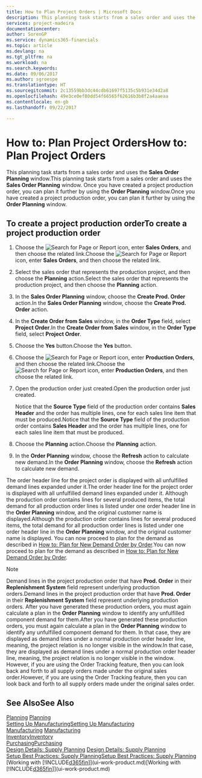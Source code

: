 ```yaml
---
title: How to Plan Project Orders | Microsoft Docs
description: This planning task starts from a sales order and uses the **Sales Order Planning** window. Once you have created a project production order, you can plan it further by using the **Order Planning** window.
services: project-madeira
documentationcenter: 
author: SorenGP
ms.service: dynamics365-financials
ms.topic: article
ms.devlang: na
ms.tgt_pltfrm: na
ms.workload: na
ms.search.keywords: 
ms.date: 09/06/2017
ms.author: sgroespe
ms.translationtype: HT
ms.sourcegitcommit: 2c13559bb3dc44cdb61697f5135c5b931e34d2a8
ms.openlocfilehash: 49e3ce0ef80dd54f66565f62616b3b8f2a4aaeaa
ms.contentlocale: en-gb
ms.lasthandoff: 09/22/2017

---
```

# <a name="how-to-plan-project-orders"></a><span data-ttu-id="9eddb-104">How to: Plan Project Orders</span><span class="sxs-lookup"><span data-stu-id="9eddb-104">How to: Plan Project Orders</span></span>
<span data-ttu-id="9eddb-105">This planning task starts from a sales order and uses the **Sales Order Planning** window.</span><span class="sxs-lookup"><span data-stu-id="9eddb-105">This planning task starts from a sales order and uses the **Sales Order Planning** window.</span></span> <span data-ttu-id="9eddb-106">Once you have created a project production order, you can plan it further by using the **Order Planning** window.</span><span class="sxs-lookup"><span data-stu-id="9eddb-106">Once you have created a project production order, you can plan it further by using the **Order Planning** window.</span></span>  

## <a name="to-create-a-project-production-order"></a><span data-ttu-id="9eddb-107">To create a project production order</span><span class="sxs-lookup"><span data-stu-id="9eddb-107">To create a project production order</span></span>  

1.  <span data-ttu-id="9eddb-108">Choose the ![Search for Page or Report](media/ui-search/search_small.png "Search for Page or Report icon") icon, enter **Sales Orders**, and then choose the related link.</span><span class="sxs-lookup"><span data-stu-id="9eddb-108">Choose the ![Search for Page or Report](media/ui-search/search_small.png "Search for Page or Report icon") icon, enter **Sales Orders**, and then choose the related link.</span></span>  
2.  <span data-ttu-id="9eddb-109">Select the sales order that represents the production project, and then choose the **Planning** action.</span><span class="sxs-lookup"><span data-stu-id="9eddb-109">Select the sales order that represents the production project, and then choose the **Planning** action.</span></span>  
4.  <span data-ttu-id="9eddb-110">In the **Sales Order Planning** window, choose  the **Create Prod. Order** action.</span><span class="sxs-lookup"><span data-stu-id="9eddb-110">In the **Sales Order Planning** window, choose  the **Create Prod. Order** action.</span></span>  
5.  <span data-ttu-id="9eddb-111">In the **Create Order from Sales** window, in the **Order Type** field, select **Project Order**.</span><span class="sxs-lookup"><span data-stu-id="9eddb-111">In the **Create Order from Sales** window, in the **Order Type** field, select **Project Order**.</span></span>  
6.  <span data-ttu-id="9eddb-112">Choose the **Yes** button.</span><span class="sxs-lookup"><span data-stu-id="9eddb-112">Choose the **Yes** button.</span></span>  
7.  <span data-ttu-id="9eddb-113">Choose the ![Search for Page or Report](media/ui-search/search_small.png "Search for Page or Report icon") icon, enter **Production Orders**, and then choose the related link.</span><span class="sxs-lookup"><span data-stu-id="9eddb-113">Choose the ![Search for Page or Report](media/ui-search/search_small.png "Search for Page or Report icon") icon, enter **Production Orders**, and then choose the related link.</span></span>
8. <span data-ttu-id="9eddb-114">Open the production order just created.</span><span class="sxs-lookup"><span data-stu-id="9eddb-114">Open the production order just created.</span></span>  

    <span data-ttu-id="9eddb-115">Notice that the **Source Type** field of the production order contains **Sales Header** and the order has multiple lines, one for each sales line item that must be produced.</span><span class="sxs-lookup"><span data-stu-id="9eddb-115">Notice that the **Source Type** field of the production order contains **Sales Header** and the order has multiple lines, one for each sales line item that must be produced.</span></span>  
9. <span data-ttu-id="9eddb-116">Choose the **Planning** action.</span><span class="sxs-lookup"><span data-stu-id="9eddb-116">Choose the **Planning** action.</span></span>
10. <span data-ttu-id="9eddb-117">In the **Order Planning** window, choose the **Refresh** action to calculate new demand.</span><span class="sxs-lookup"><span data-stu-id="9eddb-117">In the **Order Planning** window, choose the **Refresh** action to calculate new demand.</span></span>  

<span data-ttu-id="9eddb-118">The order header line for the project order is displayed with all unfulfilled demand lines expanded under it.</span><span class="sxs-lookup"><span data-stu-id="9eddb-118">The order header line for the project order is displayed with all unfulfilled demand lines expanded under it.</span></span> <span data-ttu-id="9eddb-119">Although the production order contains lines for several produced items, the total demand for all production order lines is listed under one order header line in the **Order Planning** window, and the original customer name is displayed.</span><span class="sxs-lookup"><span data-stu-id="9eddb-119">Although the production order contains lines for several produced items, the total demand for all production order lines is listed under one order header line in the **Order Planning** window, and the original customer name is displayed.</span></span> <span data-ttu-id="9eddb-120">You can now proceed to plan for the demand as described in [How to: Plan for New Demand Order by Order](production-how-to-plan-for-new-demand.md).</span><span class="sxs-lookup"><span data-stu-id="9eddb-120">You can now proceed to plan for the demand as described in [How to: Plan for New Demand Order by Order](production-how-to-plan-for-new-demand.md).</span></span>  

> [!NOTE]  
>  <span data-ttu-id="9eddb-121">Demand lines in the project production order that have **Prod. Order** in their **Replenishment System** field represent underlying production orders.</span><span class="sxs-lookup"><span data-stu-id="9eddb-121">Demand lines in the project production order that have **Prod. Order** in their **Replenishment System** field represent underlying production orders.</span></span> <span data-ttu-id="9eddb-122">After you have generated these production orders, you must again calculate a plan in the **Order Planning** window to identify any unfulfilled component demand for them.</span><span class="sxs-lookup"><span data-stu-id="9eddb-122">After you have generated these production orders, you must again calculate a plan in the **Order Planning** window to identify any unfulfilled component demand for them.</span></span> <span data-ttu-id="9eddb-123">In that case, they are displayed as demand lines under a normal production order header line, meaning, the project relation is no longer visible in the window.</span><span class="sxs-lookup"><span data-stu-id="9eddb-123">In that case, they are displayed as demand lines under a normal production order header line, meaning, the project relation is no longer visible in the window.</span></span> <span data-ttu-id="9eddb-124">However, if you are using the Order Tracking feature, then you can look back and forth to all supply orders made under the original sales order.</span><span class="sxs-lookup"><span data-stu-id="9eddb-124">However, if you are using the Order Tracking feature, then you can look back and forth to all supply orders made under the original sales order.</span></span>  

## <a name="see-also"></a><span data-ttu-id="9eddb-125">See Also</span><span class="sxs-lookup"><span data-stu-id="9eddb-125">See Also</span></span>
<span data-ttu-id="9eddb-126">[Planning](production-planning.md) </span><span class="sxs-lookup"><span data-stu-id="9eddb-126">[Planning](production-planning.md) </span></span>  
[<span data-ttu-id="9eddb-127">Setting Up Manufacturing</span><span class="sxs-lookup"><span data-stu-id="9eddb-127">Setting Up Manufacturing</span></span>](production-configure-production-processes.md)  
<span data-ttu-id="9eddb-128">[Manufacturing](production-manage-manufacturing.md)  </span><span class="sxs-lookup"><span data-stu-id="9eddb-128">[Manufacturing](production-manage-manufacturing.md)  </span></span>  
[<span data-ttu-id="9eddb-129">Inventory</span><span class="sxs-lookup"><span data-stu-id="9eddb-129">Inventory</span></span>](inventory-manage-inventory.md)  
[<span data-ttu-id="9eddb-130">Purchasing</span><span class="sxs-lookup"><span data-stu-id="9eddb-130">Purchasing</span></span>](purchasing-manage-purchasing.md)  
<span data-ttu-id="9eddb-131">[Design Details: Supply Planning](design-details-supply-planning.md) </span><span class="sxs-lookup"><span data-stu-id="9eddb-131">[Design Details: Supply Planning](design-details-supply-planning.md) </span></span>  
[<span data-ttu-id="9eddb-132">Setup Best Practices: Supply Planning</span><span class="sxs-lookup"><span data-stu-id="9eddb-132">Setup Best Practices: Supply Planning</span></span>](setup-best-practices-supply-planning.md)  
<span data-ttu-id="9eddb-133">[Working with [!INCLUDE[d365fin](includes/d365fin_md.md)]](ui-work-product.md)</span><span class="sxs-lookup"><span data-stu-id="9eddb-133">[Working with [!INCLUDE[d365fin](includes/d365fin_md.md)]](ui-work-product.md)</span></span>

